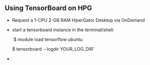 ## Using TensorBoard on HPG

* Request a 1-CPU 2-GB RAM HiperGator Desktop via OnDemand
* start a tensorboard instance in the terminal/shell:
  
  `$ module load tensorflow ubuntu

  $ tensorboard --logdir YOUR_LOG_DIR`
* 
